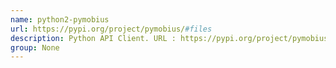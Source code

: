 ```yaml
---
name: python2-pymobius
url: https://pypi.org/project/pymobius/#files
description: Python API Client. URL : https://pypi.org/project/pymobius/#files Groups : None
group: None
---
```

